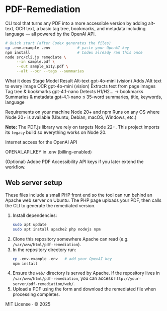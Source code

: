 # PDF-Remediation

CLI tool that turns any PDF into a more accessible version
by adding alt-text, OCR text, a basic tag tree, bookmarks,
and metadata including language
— all powered by the OpenAI API.

```bash
# Quick start (after Codex generates the files)
cp .env.example .env            # paste your OpenAI key
npm install                     # Codex already ran this once
node src/cli.js remediate \
     --in sample.pdf \
     --out sample_a11y.pdf \
     --alt --ocr --tags --summaries
```

What it does
Stage	Model	Result
Alt-text	gpt-4o-mini (vision)	Adds /Alt text to every image
OCR	gpt-4o-mini (vision)	Extracts text from page images
Tag tree & bookmarks	gpt-4.1-nano	Detects H1/H2… → bookmarks
Summaries & metadata	gpt-4.1-nano	≤ 35-word summaries, title, keywords, language

Requirements on your machine
Node 20+ and npm
Runs on any OS where Node 20+ is available (Ubuntu, Debian, macOS, Windows, etc.)

**Note:** The PDF.js library we rely on targets Node 22+. This project imports
its `legacy` build so everything works on Node 20.

Internet access for the OpenAI API

OPENAI_API_KEY in .env (billing-enabled)

(Optional) Adobe PDF Accessibility API keys if you later extend the workflow.

## Web server setup

These files include a small PHP front end so the tool can run behind an
Apache web server on Ubuntu. The PHP page uploads your PDF, then calls the
CLI to generate the remediated version.

1. Install dependencies:
   ```bash
   sudo apt update
   sudo apt install apache2 php nodejs npm
   ```
2. Clone this repository somewhere Apache can read (e.g. `/var/www/html/pdf-remediation`).
3. In the repository directory run:
   ```bash
   cp .env.example .env   # add your OpenAI key
   npm install
   ```
4. Ensure the `web/` directory is served by Apache. If the repository lives
   in `/var/www/html/pdf-remediation`, you can access `http://your-server/pdf-remediation/web/`.
5. Upload a PDF using the form and download the remediated file when processing completes.

MIT License · © 2025

